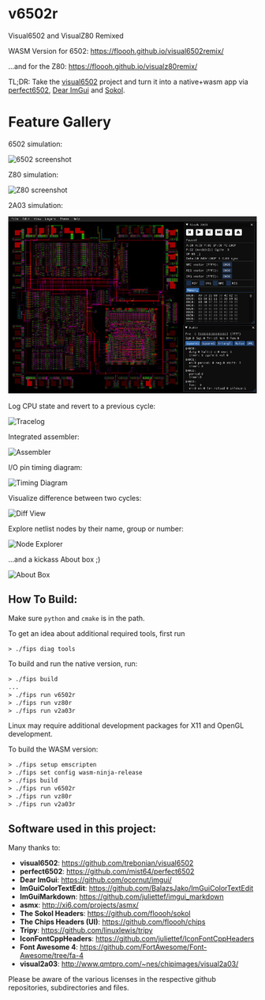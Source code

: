 # v6502r

Visual6502 and VisualZ80 Remixed

WASM Version for 6502: https://floooh.github.io/visual6502remix/

...and for the Z80: https://floooh.github.io/visualz80remix/

TL;DR: Take the [visual6502](https://github.com/trebonian/visual6502) project
and turn it into a native+wasm app via
[perfect6502](https://github.com/mist64/perfect6502), [Dear
ImGui](https://github.com/ocornut/imgui/) and
[Sokol](https://github.com/floooh/sokol).

# Feature Gallery

6502 simulation:

![6502 screenshot](screenshots/v6502r.jpg)

Z80 simulation:

![Z80 screenshot](screenshots/vz80r.jpg)

2A03 simulation:

![2A03 screenshot](screenshots/v2a03r.jpg)

Log CPU state and revert to a previous cycle:

![Tracelog](screenshots/tracelog.jpg)

Integrated assembler:

![Assembler](screenshots/assembler.jpg)

I/O pin timing diagram:

![Timing Diagram](screenshots/timingdiagram.jpg)

Visualize difference between two cycles:

![Diff View](screenshots/diffview.jpg)

Explore netlist nodes by their name, group or number:

![Node Explorer](screenshots/nodeexplorer.jpg)

...and a kickass About box ;)

![About Box](screenshots/about.jpg)

## How To Build:

Make sure ```python``` and ```cmake``` is in the path.

To get an idea about additional required tools, first run

```
> ./fips diag tools
```

To build and run the native version, run:

```
> ./fips build
...
> ./fips run v6502r
> ./fips run vz80r
> ./fips run v2a03r
```

Linux may require additional development packages for X11 and OpenGL development.

To build the WASM version:

```
> ./fips setup emscripten
> ./fips set config wasm-ninja-release
> ./fips build
> ./fips run v6502r
> ./fips run vz80r
> ./fips run v2a03r
```

## Software used in this project:

Many thanks to:

- **visual6502**: https://github.com/trebonian/visual6502
- **perfect6502**: https://github.com/mist64/perfect6502
- **Dear ImGui**: https://github.com/ocornut/imgui/
- **ImGuiColorTextEdit**: https://github.com/BalazsJako/ImGuiColorTextEdit
- **ImGuiMarkdown**: https://github.com/juliettef/imgui_markdown
- **asmx**: http://xi6.com/projects/asmx/
- **The Sokol Headers**: https://github.com/floooh/sokol
- **The Chips Headers (UI)**: https://github.com/floooh/chips
- **Tripy**: https://github.com/linuxlewis/tripy
- **IconFontCppHeaders**: https://github.com/juliettef/IconFontCppHeaders
- **Font Awesome 4**: https://github.com/FortAwesome/Font-Awesome/tree/fa-4
- **visual2a03**: http://www.qmtpro.com/~nes/chipimages/visual2a03/

Please be aware of the various licenses in the respective
github repositories, subdirectories and files.
